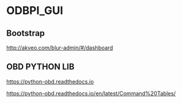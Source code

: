 # ODBPI_GUI

## Bootstrap 
http://akveo.com/blur-admin/#/dashboard

## OBD PYTHON LIB
https://python-obd.readthedocs.io

https://python-obd.readthedocs.io/en/latest/Command%20Tables/
